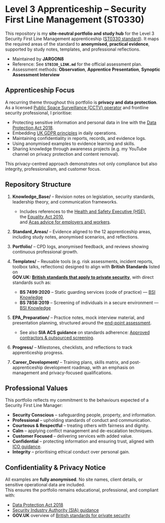 # Level 3 Apprenticeship – Security First Line Management (ST0330)

This repository is my **site-neutral portfolio and study hub** for the Level 3 Security First Line Management apprenticeship ([ST0330 standard](https://www.instituteforapprenticeships.org/apprenticeship-standards/security-first-line-manager-v1-0/)).
It maps the required areas of the standard to **anonymised, practical evidence**, supported by study notes, templates, and professional reflections.

- Maintained by **JARGON8**
- Reference: See **`ST0330_LINK.md`** for the official assessment plan.
- Assessment methods: **Observation**, **Apprentice Presentation**, **Synoptic Assessment Interview**

## Apprenticeship Focus

A recurring theme throughout this portfolio is **privacy and data protection**.
As a licensed [Public Space Surveillance (CCTV) operator](https://www.gov.uk/guidance/apply-for-an-sia-licence) and frontline security professional, I prioritise:

- Protecting sensitive information and personal data in line with the [Data Protection Act 2018](https://www.legislation.gov.uk/ukpga/2018/12/contents/enacted).
- Embedding [UK GDPR principles](https://ico.org.uk/for-organisations/uk-gdpr-guidance-and-resources/) in daily operations.
- Maintaining confidentiality in reports, records, and evidence logs.
- Using anonymised examples to evidence learning and skills.
- Sharing knowledge through awareness projects (e.g. my YouTube channel on privacy protection and content removal).

This privacy-centred approach demonstrates not only compliance but also integrity, professionalism, and customer focus.

## Repository Structure

1. **Knowledge_Base/** – Revision notes on legislation, security standards, leadership theory, and communication frameworks.  
   - Includes references to the [Health and Safety Executive (HSE)](https://www.hse.gov.uk/),  
     the [Equality Act 2010](https://www.legislation.gov.uk/ukpga/2010/15/contents),  
     and [Acas advice for employers and workers](https://www.acas.org.uk/advice).

2. **Standard_Areas/** – Evidence aligned to the 12 apprenticeship areas, including study notes, anonymised scenarios, and reflections.

3. **Portfolio/** – CPD logs, anonymised feedback, and reviews showing continuous professional growth.

4. **Templates/** – Reusable tools (e.g. risk assessments, incident reports, toolbox talks, reflections) designed to align with **British Standards** listed on  
   **GOV.UK: [British standards that apply to private security](https://www.gov.uk/guidance/learn-about-the-british-standards-that-apply-to-private-security)**, with direct standards such as:  
   - **BS 7499:2020** – Static guarding services (code of practice) — [BSI Knowledge](https://knowledge.bsigroup.com/products/provision-of-static-guarding-security-services-code-of-practice)  
   - **BS 7858:2019** – Screening of individuals in a secure environment — [BSI Knowledge](https://knowledge.bsigroup.com/products/screening-of-individuals-working-in-a-secure-environment-code-of-practice)

5. **EPA_Preparation/** – Practice notes, mock interview material, and presentation planning, structured around the [end-point assessment](https://www.instituteforapprenticeships.org/apprenticeship-standards/security-first-line-manager-v1-0/).  
   - See also **SIA ACS guidance** on standards adherence: [Approved contractors & outsourced screening](https://www.gov.uk/guidance/sia-approved-contractors-and-outsourced-pre-employment-screening).

6. **Progress/** – Milestones, checklists, and reflections to track apprenticeship progress.

7. **Career_Development/** – Training plans, skills matrix, and post-apprenticeship development roadmap, with an emphasis on management and privacy-focused qualifications.

## Professional Values

This portfolio reflects my commitment to the behaviours expected of a Security First Line Manager:

- **Security Conscious** – safeguarding people, property, and information.
- **Professional** – upholding standards of conduct and communication.
- **Courteous & Respectful** – treating others with fairness and dignity.
- **Calm** – applying conflict management and de-escalation techniques.
- **Customer Focused** – delivering services with added value.
- **Confidential** – protecting information and ensuring trust, aligned with [ICO guidance](https://ico.org.uk/).
- **Integrity** – prioritising ethical conduct over personal gain.

## Confidentiality & Privacy Notice

All examples are **fully anonymised**. No site names, client details, or sensitive operational data are included.  
This ensures the portfolio remains educational, professional, and compliant with:
- [Data Protection Act 2018](https://www.legislation.gov.uk/ukpga/2018/12/contents/enacted)
- [Security Industry Authority (SIA) guidance](https://www.gov.uk/government/organisations/security-industry-authority)
- **GOV.UK** overview of [British standards for private security](https://www.gov.uk/guidance/learn-about-the-british-standards-that-apply-to-private-security)
